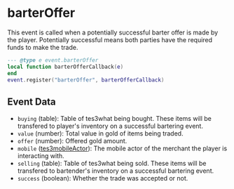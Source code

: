# barterOffer

This event is called when a potentially successful barter offer is made by the player. Potentially successful means both parties have the required funds to make the trade.

```lua
--- @type e event.barterOffer
local function barterOfferCallback(e)
end
event.register("barterOffer", barterOfferCallback)
```

## Event Data

* `buying` (table): Table of tes3what being bought. These items will be transfered to player's inventory on a successful bartering event.
* `value` (number): Total value in gold of items being traded.
* `offer` (number): Offered gold amount.
* `mobile` ([tes3mobileActor](../../types/tes3mobileActor)): The mobile actor of the merchant the player is interacting with.
* `selling` (table): Table of tes3what being sold. These items will be transfered to bartender's inventory on a successful bartering event.
* `success` (boolean): Whether the trade was accepted or not.

